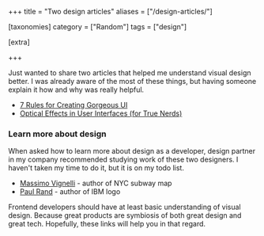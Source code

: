 +++
title = "Two design articles"
aliases = ["/design-articles/"]

[taxonomies]
category = ["Random"]
tags = ["design"]

[extra]

+++

Just wanted to share two articles that helped me understand visual design better.
I was already aware of the most of these things, but having someone explain it how and why was really helpful.

* [7 Rules for Creating Gorgeous UI](https://medium.com/@erikdkennedy/7-rules-for-creating-gorgeous-ui-part-1-559d4e805cda)
* [Optical Effects in User Interfaces (for True Nerds)](https://medium.muz.li/optical-effects-9fca82b4cd9a)

### Learn more about design

When asked how to learn more about design as a developer,
design partner in my company recommended studying work of these two designers.
I haven't taken my time to do it, but it is on my todo list.

* [Massimo Vignelli](https://en.wikipedia.org/wiki/Massimo_Vignelli) - author of NYC subway map
* [Paul Rand](https://en.wikipedia.org/wiki/Paul_Rand) - author of IBM logo

Frontend developers should have at least basic understanding of visual design.
Because great products are symbiosis of both great design and great tech.
Hopefully, these links will help you in that regard.
